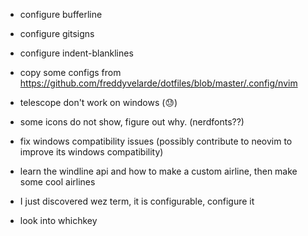 * configure bufferline

* configure gitsigns

* configure indent-blanklines

* copy some configs from https://github.com/freddyvelarde/dotfiles/blob/master/.config/nvim

* telescope don't work on windows (😓)

* some icons do not show, figure out why. (nerdfonts??)

* fix windows compatibility issues (possibly contribute to neovim to improve its windows compatibility)

* learn the windline api and how to make a custom airline, then make some cool airlines

* I just discovered wez term, it is configurable, configure it

* look into whichkey
